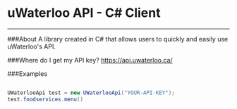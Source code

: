 # uWaterloo API - C# Client
---

###About
A library created in C# that allows users to quickly and easily use uWaterloo's API. 

###Where do I get my API key?
https://api.uwaterloo.ca/

###Examples

```C#

UWaterlooApi test = new UWaterlooApi("YOUR-API-KEY");
test.foodservices.menu()



```
